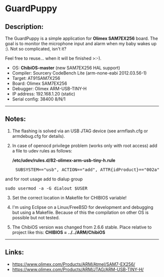 GuardPuppy
==============

Description:
--------------
The GuardPuppy is a simple application for **Olimex SAM7EX256** board. 
The goal is to monitor the microphone input and alarm when my baby wakes up :). Not so complicated, isn't it?

Feel free to reuse... when it will be finished >:-).

- OS: **ChibiOS-master** (new SAM7EX256 HAL support)
- Compiler: Sourcery CodeBench Lite (arm-none-eabi 2012.03.56-1)
- Target: AT91SAM7X256
- Board: Olimex SAM7EX256
- Debugger: Olimex ARM-USB-TINY-H
- IP address: 192.168.1.20 (static)
- Serial config: 38400 8/N/1

---------------------------------------------------------------------------------------------------------------------
Notes:
--------------
1. The flashing is solved via an USB JTAG device (see armflash.cfg or armdebug.cfg for details).

2. In case of openocd privilege problem (works only with root access) add a file to udev rules as follows:

	**/etc/udev/rules.d/82-olimex-arm-usb-tiny-h.rule**
<pre>
    SUBSYSTEM=="usb", ACTION=="add", ATTR{idProduct}=="002a", ATTR{idVendor}=="15ba", MODE="666", GROUP="plugdev"
</pre>
and for root usage add to dialup group
<pre>
sudo usermod -a -G dialout $USER
</pre>
3. Set the correct location in Makefile for CHIBIOS variable!

4. I'm using Eclipse on a Linux/FreeBSD for development and debugging but using a Makefile. Because of this the compilation on other OS is possible but not tested.

5. The ChibiOS version was changed from 2.6.6 stable. Place relative to project like this: <B>CHIBIOS = ../../ARM/ChibiOS</B>

---------------------------------------------------------------------------------------------------------------------
Links:
--------------
* https://www.olimex.com/Products/ARM/Atmel/SAM7-EX256/
* https://www.olimex.com/Products/ARM/JTAG/ARM-USB-TINY-H/
